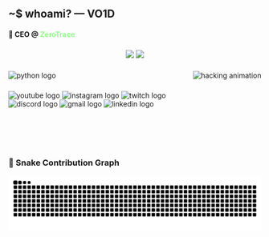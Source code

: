 <h2 align="left">~$ whoami? — VO1D</h2>
<h4 align="left">👾 CEO @ <span style="color:#8aff80">ZeroTrace</span></h4>

###

<div align="center">
<img src="https://github-readme-stats.vercel.app/api?username=VO1D503&show_icons=true&include_all_commits=true&count_private=true&hide_border=true&bg_color=000000&title_color=ffffff&text_color=ffffff&icon_color=ffffff" height="150" />
<img src="https://github-readme-stats.vercel.app/api/top-langs/?username=VO1D503&layout=compact&hide_border=true&bg_color=000000&title_color=ffffff&text_color=ffffff&icon_color=ffffff" height="150" />
</div>

###

<img align="right" height="150" src="https://i.imgur.com/IDyWq9l.gif" alt="hacking animation" />

###

<div align="left">
<img src="https://cdn.jsdelivr.net/gh/devicons/devicon/icons/python/python-original.svg" height="30" width="30" alt="python logo" />
<img width="12" />
</div>

###

<div align="left">
  <img src="https://img.shields.io/static/v1?message=Youtube&logo=youtube&label=&color=FF0000&logoColor=white&labelColor=&style=for-the-badge" height="35" alt="youtube logo"  />
  <img src="https://img.shields.io/static/v1?message=Instagram&logo=instagram&label=&color=E4405F&logoColor=white&labelColor=&style=for-the-badge" height="35" alt="instagram logo"  />
  <img src="https://img.shields.io/static/v1?message=Twitch&logo=twitch&label=&color=9146FF&logoColor=white&labelColor=&style=for-the-badge" height="35" alt="twitch logo"  />
  <img src="https://img.shields.io/static/v1?message=Discord&logo=discord&label=&color=7289DA&logoColor=white&labelColor=&style=for-the-badge" height="35" alt="discord logo"  />
  <img src="https://img.shields.io/static/v1?message=Gmail&logo=gmail&label=&color=D14836&logoColor=white&labelColor=&style=for-the-badge" height="35" alt="gmail logo"  />
  <img src="https://img.shields.io/static/v1?message=LinkedIn&logo=linkedin&label=&color=0077B5&logoColor=white&labelColor=&style=for-the-badge" height="35" alt="linkedin logo"  />
</div>

###

<br clear="both">

### 🐍 Snake Contribution Graph

![snake gif](https://github.com/VO1D503/VO1D503/blob/output/github-snake-dark.svg)

